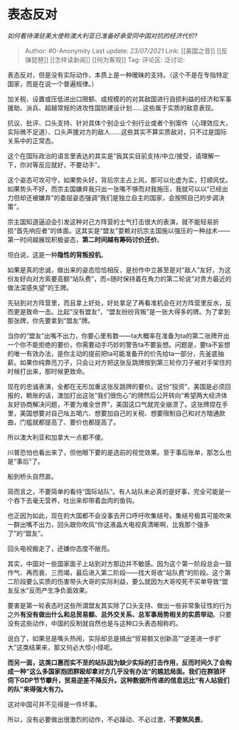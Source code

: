 # 表态反对
*如何看待澳驻美大使称澳大利亚已准备好承受同中国对抗的经济代价?*

> Author: #0-Anonymity
> Last update: *23/07/2021*
> Link: [[美国之音]] [[反弹琵琶]] [[怎样读新闻]] [[何为客观]]
> Tag:
> 评论区:
> 泛讨论:

表态反对，但是没有实际动作，本质上是一种暧昧的支持。（这个不是在专指特定国家，而是在说一个普遍规律。）

加关税、设置或压低进出口限额、成规模的的对其敌国进行自损利益的经济和军事援助、派兵、超越常规的进攻性国防建设计划……这些属于实质的敌意表现。

抗议、批评、口头支持、针对具体个别企业个别行业或者个别案件（心理效应大，实际微不足道）、口头声援对方的敌人……这些其实不算实质敌对，只不过是国际关系中的正常态。

这个在国际政治的语言里表达的其实是“我其实目前支持/中立/接受，请理解一下，你对等反应就好，不要动手”。

这个姿态可攻可守，如果势头好，背后宗主占上风，那可以化虚为实，打顺风仗。如果势头不好，而宗主国嫌弃我只出一张嘴不够而对我施压，我就可以以“已经出力但却还被嫌弃”的委屈姿态强调“我们是独立自主的国家，会按照自己的步调决策”。

宗主国知道逼迫会引发这种对己方阵营的士气打击很大的表演，就不能轻易折损“首先响应者”的体面。这其实是“盟友”耍赖对抗宗主国施以强压的一种战术——第一时间越展现积极姿态，**第二时间越有筹码讨价还价**。

坦白说，这是一种**隐性的背叛投机**。

如果是真的忠诚，做出来的姿态恰恰相反，是扮作中立甚至是对“敌人”友好，为这份友好向对方索要高额“站队费”，而=随时保持着在角力的第二轮说“对贵方最近的做法深感失望”的王牌。

先钻到对方阵营里，而且拿上好处，好处拿足了再看准机会在对方阵营里反水，反而更是致命一击。比起“没有盟友”，“盟友纷纷背叛”是一张大得多的牌。为了拿到那张牌，你先要拿到“盟友”牌。

当你的“盟友”出嘴不出力，你要心里有数——ta大概率在准备为ta的第二张牌开出一个你不能拒绝的要价，你需要动手巧妙的警告ta不要妄想。问题是，要ta不妄想的唯一有效办法，是你主动的提前把ta可能准备开的价先给ta一部分，先釜底抽薪。如果你纯靠亮刀子，只会让对方把这张反跳牌按到第三轮你刀子被对手架住的时候打出来，那时候更致命。

现在的忠诚表演，全都在无形加重这张反跳牌的要价。这份“投资”，美国是必须回报的，赖账的话，澳加打出这张“我们很伤心”的牌然后公开转向“希望两大经济体友好协商解决问题，不要为难全世界”，美国这口气就完全崩溃了。这张牌捏在手里，美国想要对自己吆五喝六、想要加自己的关税、想要限制自己和对方暗通款曲，门槛就都提高了、要价也都提高了。

所以澳大利亚和加拿大一点都不傻。

川普恐怕也看出来了，但他眼下要的是选前的视觉效果。至于事后账单，那怎么也是“事后”了。

船到桥头自然直。

简而言之，不要简单的看待“国际站队”。有人站队未必真的是好事，完全可能是一个吞下去毫无营养，吐出来却带着血肉的鱼钩。

也正因为如此，现在的大国都不会没事去开口呼吁吹集结号。集结号极其可能吹来一群出嘴不出力，回头跟你吹风“你这液晶大电视真清晰啊，比我那个强多了”的“盟友”。

回头电视搬走了，还嫌你态度不敞亮。

其实，中国对一些国家面子上站到对方那边并不敏感。因为这个第一阶段总会一鼓作气、再而衰、三而竭，最后进入第二阶段——找大哥收“站队费”的阶段。这个第二阶段要么实质的伤害带头大哥的实际利益，要么就因为大哥咬死不买单导致“盟友反水”反而产生净负面效果。

要害是第一轮表态时这些所谓盟友其实除了口头支持、做出一些非常象征性的行为之外**有没有做出什么和总贸易额、总外交关系、总军事局势相关的实质举动**。只要没有这些动作，中国的反制就自然也是与这种口头表态相称的。

说白了，如果总是嘴头热闹，实际却总是搞出“贸易额又创新高”“逆差进一步扩大”这类结果来，那又何必大惊小怪呢。

**而另一面，这类口惠而实不至的站队因为缺少实际的打击作用，反而时间久了会构成一种“这么多国家抱团群殴却拿对方几乎没有办法”的尴尬局面。我们在群狼环伺下GDP节节攀升，贸易逆差不降反升。这种数据所传递的信息远比“有人站我们的队”来得强大有力。**

这对中国可并不见得是一件坏事。

所以，没有必要做出很激烈的动作，不必躁动、不必过激，**不要煞风景**。
